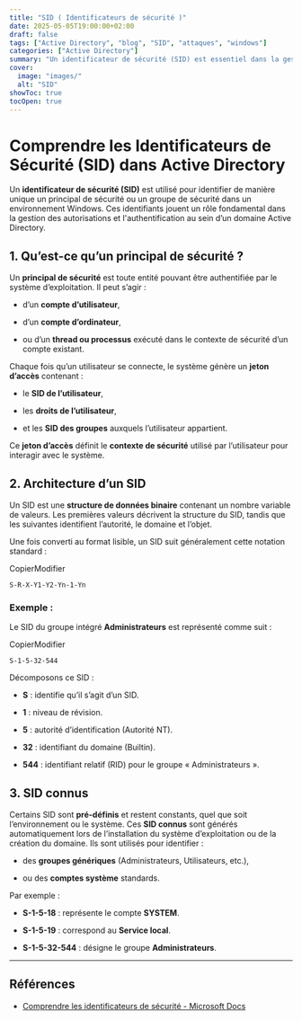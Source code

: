 ```yaml
---
title: "SID ( Identificateurs de sécurité )"
date: 2025-05-05T19:00:00+02:00
draft: false
tags: ["Active Directory", "blog", "SID", "attaques", "windows"]
categories: ["Active Directory"]
summary: "Un identificateur de sécurité (SID) est essentiel dans la gestion des accès et de la sécurité dans les systèmes Windows. Découvrez comment il fonctionne, son rôle dans l'authentification et sa structure binaire."
cover:
  image: "images/"
  alt: "SID"
showToc: true
tocOpen: true
---
```

# Comprendre les Identificateurs de Sécurité (SID) dans Active Directory

Un **identificateur de sécurité (SID)** est utilisé pour identifier de manière unique un principal de sécurité ou un groupe de sécurité dans un environnement Windows. Ces identifiants jouent un rôle fondamental dans la gestion des autorisations et l'authentification au sein d’un domaine Active Directory.

## 1. Qu’est-ce qu’un principal de sécurité ?

Un **principal de sécurité** est toute entité pouvant être authentifiée par le système d’exploitation. Il peut s’agir :

- d’un **compte d’utilisateur**,
    
- d’un **compte d’ordinateur**,
    
- ou d’un **thread ou processus** exécuté dans le contexte de sécurité d’un compte existant.
    

Chaque fois qu’un utilisateur se connecte, le système génère un **jeton d’accès** contenant :

- le **SID de l’utilisateur**,
    
- les **droits de l’utilisateur**,
    
- et les **SID des groupes** auxquels l’utilisateur appartient.
    

Ce **jeton d’accès** définit le **contexte de sécurité** utilisé par l’utilisateur pour interagir avec le système.

## 2. Architecture d’un SID

Un SID est une **structure de données binaire** contenant un nombre variable de valeurs. Les premières valeurs décrivent la structure du SID, tandis que les suivantes identifient l’autorité, le domaine et l’objet.

Une fois converti au format lisible, un SID suit généralement cette notation standard :

CopierModifier

`S-R-X-Y1-Y2-Yn-1-Yn`

### Exemple :

Le SID du groupe intégré **Administrateurs** est représenté comme suit :

CopierModifier

`S-1-5-32-544`

Décomposons ce SID :

- **S** : identifie qu’il s’agit d’un SID.
    
- **1** : niveau de révision.
    
- **5** : autorité d’identification (Autorité NT).
    
- **32** : identifiant du domaine (Builtin).
    
- **544** : identifiant relatif (RID) pour le groupe « Administrateurs ».
    

## 3. SID connus

Certains SID sont **pré-définis** et restent constants, quel que soit l’environnement ou le système. Ces **SID connus** sont générés automatiquement lors de l’installation du système d’exploitation ou de la création du domaine. Ils sont utilisés pour identifier :

- des **groupes génériques** (Administrateurs, Utilisateurs, etc.),
    
- ou des **comptes système** standards.
    

Par exemple :

- **S-1-5-18** : représente le compte **SYSTEM**.
    
- **S-1-5-19** : correspond au **Service local**.
    
- **S-1-5-32-544** : désigne le groupe **Administrateurs**.
    

---

## Références

- [Comprendre les identificateurs de sécurité - Microsoft Docs](https://learn.microsoft.com/fr-fr/windows-server/identity/ad-ds/manage/understand-security-identifiers)